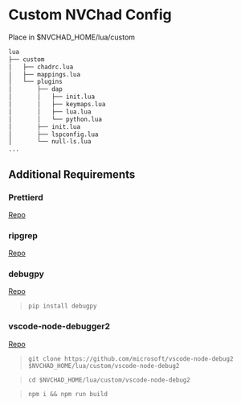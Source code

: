 # Custom NVChad Config

Place in $NVCHAD_HOME/lua/custom

```bash
lua
├── custom
│   ├── chadrc.lua
│   ├── mappings.lua
│   └── plugins
│       ├── dap
│       │   ├── init.lua
│       │   ├── keymaps.lua
│       │   ├── lua.lua
│       │   └── python.lua
│       ├── init.lua
│       ├── lspconfig.lua
│       └── null-ls.lua
...
```

## Additional Requirements

### Prettierd

[Repo](https://github.com/fsouza/prettierd#installation-guide)

### ripgrep

[Repo](https://github.com/BurntSushi/ripgrep#installation)

### debugpy

[Repo](https://github.com/microsoft/debugpy)

> `pip install debugpy`

### vscode-node-debugger2

[Repo](https://github.com/microsoft/vscode-node-debug2)

> `git clone https://github.com/microsoft/vscode-node-debug2 $NVCHAD_HOME/lua/custom/vscode-node-debug2`
 
> `cd $NVCHAD_HOME/lua/custom/vscode-node-debug2` 

>  `npm i && npm run build`
